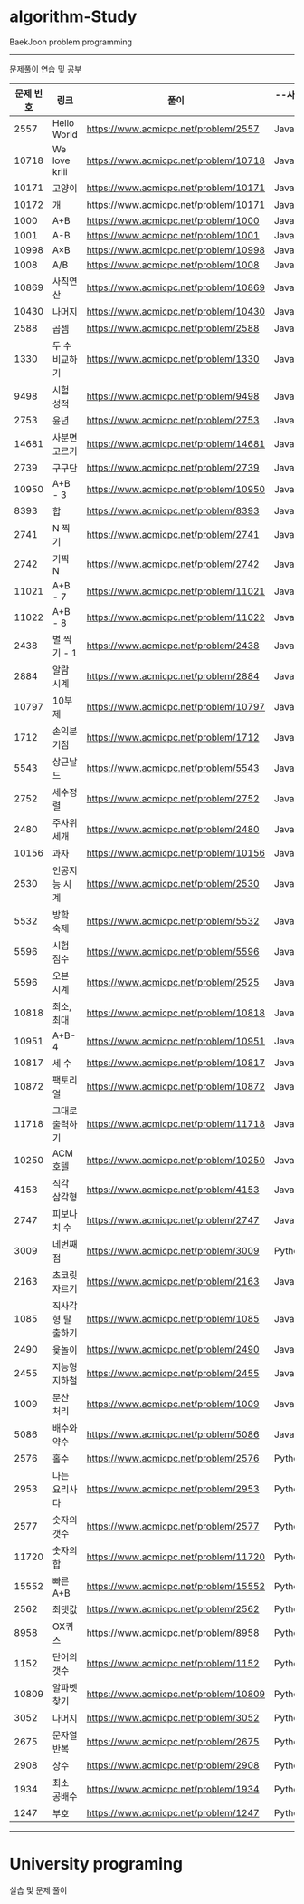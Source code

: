 # algorithm-Study
BaekJoon problem programming
<hr>
문제풀이 연습 및 공부  <br>

| 문제 번호 |                     링크                   |                             풀이                             | --사용언어--|
| --------- |-------------------------------------------| -------------------------------------------------------------| ------- |
|2557|Hello World|https://www.acmicpc.net/problem/2557|Java,Python|
|10718|We love kriii|https://www.acmicpc.net/problem/10718|Java,Python|
|10171|고양이|https://www.acmicpc.net/problem/10171|Java,Python|
|10172|개|https://www.acmicpc.net/problem/10171|Java,Python|
|1000|	A+B|https://www.acmicpc.net/problem/1000|Java,Python|
|1001|	A-B|https://www.acmicpc.net/problem/1001|Java,Python|
|10998|	A×B|https://www.acmicpc.net/problem/10998|Java,Python|
|1008|	A/B|https://www.acmicpc.net/problem/1008|Java,Python|
|10869|	사칙연산|https://www.acmicpc.net/problem/10869|Java,Python|
|10430|	나머지|https://www.acmicpc.net/problem/10430|Java,Python|
|2588|곱셈|https://www.acmicpc.net/problem/2588|Java,Python|
|1330|두 수 비교하기|https://www.acmicpc.net/problem/1330|Java,Python|
|9498|시험 성적|https://www.acmicpc.net/problem/9498|Java,Python|
|2753|	윤년|https://www.acmicpc.net/problem/2753|Java,Python|
|14681|	사분면 고르기|https://www.acmicpc.net/problem/14681|Java,Python|
|2739|구구단|https://www.acmicpc.net/problem/2739|Java,Python|
|10950|A+B - 3|https://www.acmicpc.net/problem/10950|Java,Python|
|8393|합|https://www.acmicpc.net/problem/8393|Java,Python|
|2741|N 찍기|https://www.acmicpc.net/problem/2741|Java,Python|
|2742	|	기찍 N|https://www.acmicpc.net/problem/2742|Java,Python|
|11021|A+B - 7|https://www.acmicpc.net/problem/11021|Java,Python|
|11022|	A+B - 8|https://www.acmicpc.net/problem/11022|Java,Python|
|2438|별 찍기 - 1|https://www.acmicpc.net/problem/2438|Java,Python|
|2884|알람 시계|https://www.acmicpc.net/problem/2884|Java,Python|
|10797|10부제|https://www.acmicpc.net/problem/10797|Java,Python|
|1712|손익분기점|https://www.acmicpc.net/problem/1712|Java,Python|
|5543|상근날드|https://www.acmicpc.net/problem/5543|Java,Python|
|2752|세수정렬|https://www.acmicpc.net/problem/2752|Java,Python|
|2480|주사위 세개|https://www.acmicpc.net/problem/2480|Java,Python|
|10156|과자|https://www.acmicpc.net/problem/10156|Java,Python|
|2530|인공지능 시계|https://www.acmicpc.net/problem/2530|Java,Python|
|5532|방학 숙제|https://www.acmicpc.net/problem/5532|Java,Python|
|5596|시험 점수|https://www.acmicpc.net/problem/5596|Java,Python|
|5596|오븐 시계|https://www.acmicpc.net/problem/2525|Java,Python|
|10818|최소, 최대|https://www.acmicpc.net/problem/10818|Java,Python|
|10951|A+B-4|https://www.acmicpc.net/problem/10951|Java,Python|
|10817|세 수|https://www.acmicpc.net/problem/10817|Java,Python|
|10872|팩토리얼|https://www.acmicpc.net/problem/10872|Java,Python|
|11718|그대로 출력하기|https://www.acmicpc.net/problem/11718|Java,Python|
|10250|ACM 호텔|https://www.acmicpc.net/problem/10250|Java,Python|
|4153|직각 삼각형|https://www.acmicpc.net/problem/4153|Java,Python|
|2747|피보나치 수|https://www.acmicpc.net/problem/2747|Java,Python|
|3009|네번째 점|https://www.acmicpc.net/problem/3009|Python|
|2163|초코릿 자르기|https://www.acmicpc.net/problem/2163|Java,Python|
|1085|직사각형 탈출하기|https://www.acmicpc.net/problem/1085|Java,Python|
|2490|윷놀이|https://www.acmicpc.net/problem/2490|Java,Python|
|2455|지능형 지하철|https://www.acmicpc.net/problem/2455|Java,Python|
|1009|분산 처리|https://www.acmicpc.net/problem/1009|Java,Python|
|5086|배수와 약수|https://www.acmicpc.net/problem/5086|Java,Python|
|2576|홀수|https://www.acmicpc.net/problem/2576|Python|
|2953|나는 요리사다|https://www.acmicpc.net/problem/2953|Python|
|2577|숫자의 갯수|https://www.acmicpc.net/problem/2577|Python|
|11720|숫자의 합|https://www.acmicpc.net/problem/11720|Python|
|15552|빠른 A+B|https://www.acmicpc.net/problem/15552|Python|
|2562|최댓값|https://www.acmicpc.net/problem/2562|Python|
|8958|OX퀴즈|https://www.acmicpc.net/problem/8958|Python|
|1152|단어의 갯수|https://www.acmicpc.net/problem/1152|Python|
|10809|알파벳 찾기|https://www.acmicpc.net/problem/10809|Python|
|3052|나머지|https://www.acmicpc.net/problem/3052|Python|
|2675|문자열 반복|https://www.acmicpc.net/problem/2675|Python|
|2908|상수|https://www.acmicpc.net/problem/2908|Python|
|1934|최소 공배수|https://www.acmicpc.net/problem/1934|Python|
|1247|부호 |https://www.acmicpc.net/problem/1247|Python|
<hr>

# University programing
실습 및 문제 풀이
